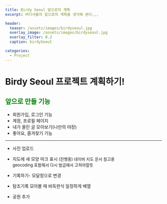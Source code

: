 ```yaml
---
title: Birdy Seoul 앞으로의 계획
excerpt: 버디서울의 앞으로의 계획을 생각해 본다,,,

header:
  teaser: /assets/images/birdyseoul.jpg
  overlay_image: /assets/images/birdyseoul.jpg
  overlay_filter: 0.2
  caption: birdySeoul

categories:
  - Project
---
```


# Birdy Seoul 프로젝트 계획하기!

## <span style="color:green">앞으로 만들 기능</span>

- 회원가입, 로그인 기능
- 계정, 프로필 페이지
- 내가 올린 글 모아보기(나만의 야장)
- 좋아요, 즐겨찾기 기능

---

- 사진 업로드
- 지도에 새 모양 마크 표시
  <span style="font-size:small; color=grey">(진행중) 네이버 지도 문서 참고중 </br>
  geocoding 포함해서 다시 발급해서 고쳐야할듯</span>

- 기록하기- 모달창으로 변경
- 탐조기록 모아볼 때 바둑판식 일정하게 배열
- 공원 추가
